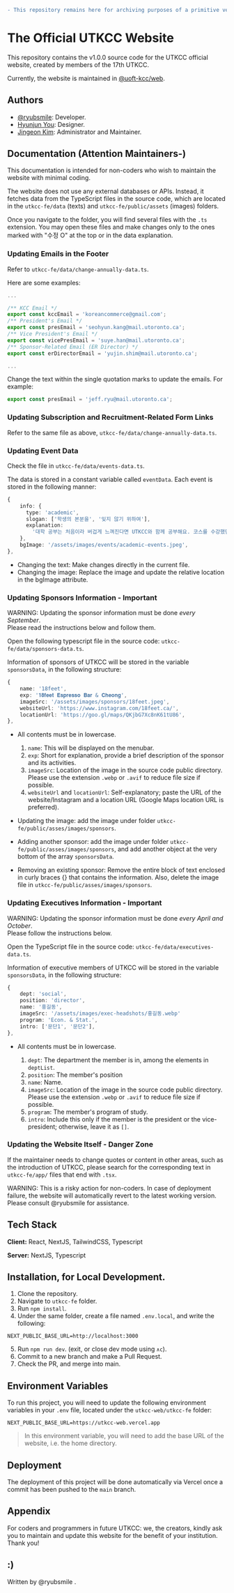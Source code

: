 ```diff
- This repository remains here for archiving purposes of a primitive version.
```

# The Official UTKCC Website

This repository contains the v1.0.0 source code for the UTKCC official website, created by members of the 17th UTKCC.

Currently, the website is maintained in [@uoft-kcc/web](https://github.com/UofT-KCC/web). 

## Authors

- [@ryubsmile](https://www.github.com/ryubsmile): Developer.
- [Hyunjun You](https://www.instagram.com/hyunjun2003): Designer.
- [Jingeon Kim](https://github.com/JustKim04): Administrator and Maintainer.

## Documentation (Attention Maintainers-)

This documentation is intended for non-coders who wish to maintain the website with minimal coding.

The website does not use any external databases or APIs. Instead, it fetches data from the TypeScript files in the source code, which are located in the `utkcc-fe/data` (texts) and `utkcc-fe/public/assets` (images) folders.

Once you navigate to the folder, you will find several files with the `.ts` extension. You may open these files and make changes only to the ones marked with "수정 O" at the top or in the data explanation.

### Updating Emails in the Footer

Refer to `utkcc-fe/data/change-annually-data.ts`.

Here are some examples:

```typescript
...

/** KCC Email */
export const kccEmail = 'koreancommerce@gmail.com';
/** President's Email */
export const presEmail = 'seohyun.kang@mail.utoronto.ca';
/** Vice President's Email */
export const vicePresEmail = 'suye.han@mail.utoronto.ca';
/** Sponsor-Related Email (ER Director) */
export const erDirectorEmail = 'yujin.shim@mail.utoronto.ca';

...
```

Change the text within the single quotation marks to update the emails. For example:

```typescript
export const presEmail = 'jeff.ryu@mail.utoronto.ca';
```

### Updating Subscription and Recruitment-Related Form Links

Refer to the same file as above, `utkcc-fe/data/change-annually-data.ts`.

### Updating Event Data

Check the file in `utkcc-fe/data/events-data.ts`.

The data is stored in a constant variable called `eventData`. Each event is stored in the following manner:

```typescript
{
    info: {
      type: 'academic',
      slogan: ['학생의 본분을', '잊지 않기 위하여'],
      explanation:
        '대학 공부는 처음이라 버겁게 느껴진다면 UTKCC와 함께 공부해요. 코스를 수강했던 선배들에게만 들을 수 있는 팁과 문제풀이 방식을 코스 튜토리얼을 통해 배워갈 수 있습니다.',
    },
    bgImage: '/assets/images/events/academic-events.jpeg',
},
```

- Changing the text: Make changes directly in the current file.
- Changing the image: Replace the image and update the relative location in the bgImage attribute.

### Updating Sponsors Information - **Important**

WARNING: Updating the sponsor information must be done _every September_. \
Please read the instructions below and follow them.

Open the following typescript file in the source code: `utkcc-fe/data/sponsors-data.ts`.

Information of sponsors of UTKCC will be stored in the variable `sponsorsData`, in the following structure:

```typescript
{
    name: '18feet',
    exp: '𝟏𝟖𝐟𝐞𝐞𝐭 𝐄𝐬𝐩𝐫𝐞𝐬𝐬𝐨 𝐁𝐚𝐫 & 𝐂𝐡𝐞𝐨𝐧𝐠',
    imageSrc: '/assets/images/sponsors/18feet.jpeg',
    websiteUrl: 'https://www.instagram.com/18feet.ca/',
    locationUrl: 'https://goo.gl/maps/QKjbG7Xc8nK61tU86',
},
```

- All contents must be in lowercase.

  1. `name`: This will be displayed on the menubar.
  2. `exp`: Short for explanation, provide a brief description of the sponsor and its activities.
  3. `imageSrc`: Location of the image in the source code public directory. Please use the extension `.webp` or `.avif` to reduce file size if possible.
  4. `websiteUrl` and `locationUrl`: Self-explanatory; paste the URL of the website/Instagram and a location URL (Google Maps location URL is preferred).

- Updating the image: add the image under folder `utkcc-fe/public/asses/images/sponsors`.
- Adding another sponsor: add the image under folder `utkcc-fe/public/asses/images/sponsors`, and add another object at the very bottom of the array `sponsorsData`.
- Removing an existing sponsor: Remove the entire block of text enclosed in curly braces {} that contains the information. Also, delete the image file in `utkcc-fe/public/asses/images/sponsors`.

### Updating Executives Information - **Important**

WARNING: Updating the sponsor information must be done _every April and October_.\
Please follow the instructions below.

Open the TypeScript file in the source code: `utkcc-fe/data/executives-data.ts`.

Information of executive members of UTKCC will be stored in the variable `sponsorsData`, in the following structure:

```typescript
{
    dept: 'social',
    position: 'director',
    name: '홍길동',
    imageSrc: '/assets/images/exec-headshots/홍길동.webp'
    program: 'Econ. & Stat.',
    intro: ['문단1', '문단2'],
},
```

- All contents must be in lowercase.

  1. `dept`: The department the member is in, among the elements in `deptList`.
  2. `position`: The member's position
  3. `name`: Name.
  4. `imageSrc`: Location of the image in the source code public directory. Please use the extension `.webp` or `.avif` to reduce file size if possible.
  5. `program`: The member's program of study.
  6. `intro`: Include this only if the member is the president or the vice-president; otherwise, leave it as `[]`.

### Updating the Website Itself - **Danger Zone**

If the maintainer needs to change quotes or content in other areas, such as the introduction of UTKCC, please search for the corresponding text in `utkcc-fe/app/` files that end with `.tsx`.

WARNING: This is a risky action for non-coders. In case of deployment failure, the website will automatically revert to the latest working version. Please consult @ryubsmile for assistance.

## Tech Stack

**Client:** React, NextJS, TailwindCSS, Typescript

**Server:** NextJS, Typescript

## Installation, for Local Development.

1.  Clone the repository.
2.  Navigate to `utkcc-fe` folder.
3.  Run `npm install`.
4.  Under the same folder, create a file named `.env.local`, and write the following:

```
NEXT_PUBLIC_BASE_URL=http://localhost:3000
```

5.  Run `npm run dev`. (exit, or close dev mode using `∧c`).
6.  Commit to a new branch and make a Pull Request.
7.  Check the PR, and merge into main.

## Environment Variables

To run this project, you will need to update the following environment variables in your `.env` file, located under the `utkcc-web/utkcc-fe` folder:

```
NEXT_PUBLIC_BASE_URL=https://utkcc-web.vercel.app
```

> In this environment variable, you will need to add the base URL of the website, i.e. the home directory.

## Deployment

The deployment of this project will be done automatically via Vercel once a commit has been pushed to the `main` branch.

## Appendix

For coders and programmers in future UTKCC: we, the creators, kindly ask you to maintain and update this website for the benefit of your institution. Thank you!

## :)

Written by @ryubsmile .

